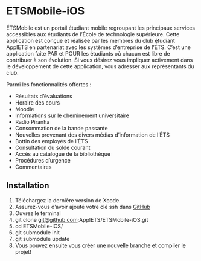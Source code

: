ETSMobile-iOS
=============
ÉTSMobile est un portail étudiant mobile regroupant les principaux services accessibles aux étudiants de l’École de technologie supérieure. Cette application est conçue et réalisée par les membres du club étudiant ApplETS en partenariat avec les systèmes d’entreprise de l’ÉTS. C’est une application faite PAR et POUR les étudiants où chacun est libre de contribuer à son évolution. Si vous désirez vous impliquer activement dans le développement de cette application, vous adresser aux représentants du club.

Parmi les fonctionnalités offertes :
- Résultats d’évaluations
- Horaire des cours
- Moodle
- Informations sur le cheminement universitaire
- Radio Piranha
- Consommation de la bande passante
- Nouvelles provenant des divers médias d’information de l’ÉTS
- Bottin des employés de l’ÉTS
- Consultation du solde courant
- Accès au catalogue de la bibliothèque
- Procédures d’urgence
- Commentaires

## Installation
1. Téléchargez la dernière version de Xcode.
2. Assurez-vous d’avoir ajouté votre clé ssh dans [GitHub](https://github.com/settings/ssh)
3. Ouvrez le terminal
4. git clone git@github.com:ApplETS/ETSMobile-iOS.git
5. cd ETSMobile-iOS/
6. git submodule init
7. git submodule update
8. Vous pouvez ensuite vous créer une nouvelle branche et compiler le projet!
